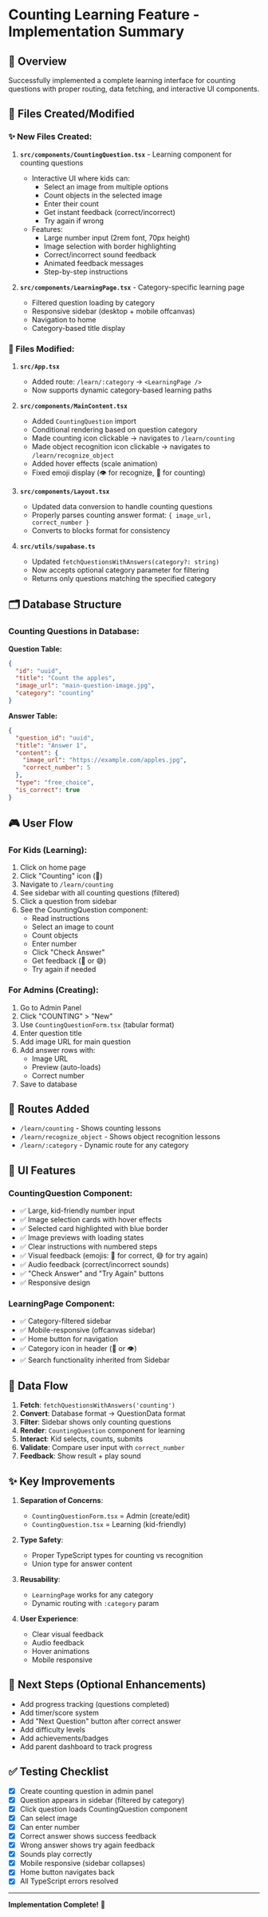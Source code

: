 # Counting Learning Feature - Implementation Summary

## 🎯 Overview
Successfully implemented a complete learning interface for counting questions with proper routing, data fetching, and interactive UI components.

## 📁 Files Created/Modified

### ✨ New Files Created:

1. **`src/components/CountingQuestion.tsx`** - Learning component for counting questions
   - Interactive UI where kids can:
     - Select an image from multiple options
     - Count objects in the selected image
     - Enter their count
     - Get instant feedback (correct/incorrect)
     - Try again if wrong
   - Features:
     - Large number input (2rem font, 70px height)
     - Image selection with border highlighting
     - Correct/incorrect sound feedback
     - Animated feedback messages
     - Step-by-step instructions

2. **`src/components/LearningPage.tsx`** - Category-specific learning page
   - Filtered question loading by category
   - Responsive sidebar (desktop + mobile offcanvas)
   - Navigation to home
   - Category-based title display

### 🔧 Files Modified:

1. **`src/App.tsx`**
   - Added route: `/learn/:category` → `<LearningPage />`
   - Now supports dynamic category-based learning paths

2. **`src/components/MainContent.tsx`**
   - Added `CountingQuestion` import
   - Conditional rendering based on question category
   - Made counting icon clickable → navigates to `/learn/counting`
   - Made object recognition icon clickable → navigates to `/learn/recognize_object`
   - Added hover effects (scale animation)
   - Fixed emoji display (👁️ for recognize, 🔢 for counting)

3. **`src/components/Layout.tsx`**
   - Updated data conversion to handle counting questions
   - Properly parses counting answer format: `{ image_url, correct_number }`
   - Converts to blocks format for consistency

4. **`src/utils/supabase.ts`**
   - Updated `fetchQuestionsWithAnswers(category?: string)`
   - Now accepts optional category parameter for filtering
   - Returns only questions matching the specified category

## 🗂️ Database Structure

### Counting Questions in Database:

**Question Table:**
```json
{
  "id": "uuid",
  "title": "Count the apples",
  "image_url": "main-question-image.jpg",
  "category": "counting"
}
```

**Answer Table:**
```json
{
  "question_id": "uuid",
  "title": "Answer 1",
  "content": {
    "image_url": "https://example.com/apples.jpg",
    "correct_number": 5
  },
  "type": "free_choice",
  "is_correct": true
}
```

## 🎮 User Flow

### For Kids (Learning):
1. Click on home page
2. Click "Counting" icon (🔢)
3. Navigate to `/learn/counting`
4. See sidebar with all counting questions (filtered)
5. Click a question from sidebar
6. See the CountingQuestion component:
   - Read instructions
   - Select an image to count
   - Count objects
   - Enter number
   - Click "Check Answer"
   - Get feedback (🎉 or 😅)
   - Try again if needed

### For Admins (Creating):
1. Go to Admin Panel
2. Click "COUNTING" > "New"
3. Use `CountingQuestionForm.tsx` (tabular format)
4. Enter question title
5. Add image URL for main question
6. Add answer rows with:
   - Image URL
   - Preview (auto-loads)
   - Correct number
7. Save to database

## 🔗 Routes Added

- `/learn/counting` - Shows counting lessons
- `/learn/recognize_object` - Shows object recognition lessons  
- `/learn/:category` - Dynamic route for any category

## 🎨 UI Features

### CountingQuestion Component:
- ✅ Large, kid-friendly number input
- ✅ Image selection cards with hover effects
- ✅ Selected card highlighted with blue border
- ✅ Image previews with loading states
- ✅ Clear instructions with numbered steps
- ✅ Visual feedback (emojis: 🎉 for correct, 😅 for try again)
- ✅ Audio feedback (correct/incorrect sounds)
- ✅ "Check Answer" and "Try Again" buttons
- ✅ Responsive design

### LearningPage Component:
- ✅ Category-filtered sidebar
- ✅ Mobile-responsive (offcanvas sidebar)
- ✅ Home button for navigation
- ✅ Category icon in header (🔢 or 👁️)
- ✅ Search functionality inherited from Sidebar

## 🔄 Data Flow

1. **Fetch**: `fetchQuestionsWithAnswers('counting')`
2. **Convert**: Database format → QuestionData format
3. **Filter**: Sidebar shows only counting questions
4. **Render**: `CountingQuestion` component for learning
5. **Interact**: Kid selects, counts, submits
6. **Validate**: Compare user input with `correct_number`
7. **Feedback**: Show result + play sound

## ✨ Key Improvements

1. **Separation of Concerns**: 
   - `CountingQuestionForm.tsx` = Admin (create/edit)
   - `CountingQuestion.tsx` = Learning (kid-friendly)

2. **Type Safety**: 
   - Proper TypeScript types for counting vs recognition
   - Union type for answer content

3. **Reusability**:
   - `LearningPage` works for any category
   - Dynamic routing with `:category` param

4. **User Experience**:
   - Clear visual feedback
   - Audio feedback
   - Hover animations
   - Mobile responsive

## 🚀 Next Steps (Optional Enhancements)

- Add progress tracking (questions completed)
- Add timer/score system
- Add "Next Question" button after correct answer
- Add difficulty levels
- Add achievements/badges
- Add parent dashboard to track progress

## ✅ Testing Checklist

- [x] Create counting question in admin panel
- [x] Question appears in sidebar (filtered by category)
- [x] Click question loads CountingQuestion component
- [x] Can select image
- [x] Can enter number
- [x] Correct answer shows success feedback
- [x] Wrong answer shows try again feedback
- [x] Sounds play correctly
- [x] Mobile responsive (sidebar collapses)
- [x] Home button navigates back
- [x] All TypeScript errors resolved

---

**Implementation Complete!** 🎉
